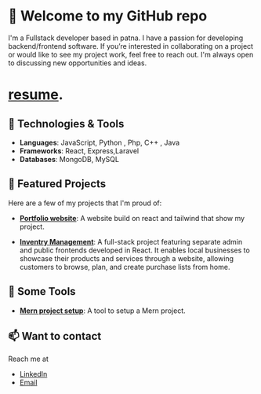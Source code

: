 # 👋 Welcome to my GitHub repo

I'm a Fullstack developer based in patna. I have a passion for developing backend/frontend software. If you’re interested in collaborating on a project or would like to see my project work, feel free to reach out. I'm always open to discussing new opportunities and ideas. 

#  **[resume](https://portfolio-eight-kappa-17.vercel.app/resume)**.

## 💼 Technologies & Tools
- **Languages**: JavaScript, Python , Php, C++ , Java
- **Frameworks**: React, Express,Laravel
- **Databases**: MongoDB, MySQL 


## 🌟 Featured Projects
Here are a few of my projects that I'm proud of:

- **[Portfolio website](https://portfolio-eight-kappa-17.vercel.app/)**: A website build on react and tailwind that show my project.
  
- **[Inventry Management](link-to-project)**: A full-stack project featuring separate admin and public frontends developed in React. It enables local businesses to showcase their products and services through a website, allowing customers to browse, plan, and create purchase lists from home.

## 🌟 Some Tools
- **[Mern project setup](https://github.com/roushankumar2001/mern_project_creator)**: A tool to setup a Mern project.


## 📫 Want to contact
Reach me at
- [LinkedIn](https://www.linkedin.com/in/roushan-kumar-764b691b4/)
- [Email](mailto:roushan.fs.dev@gmail.com)


